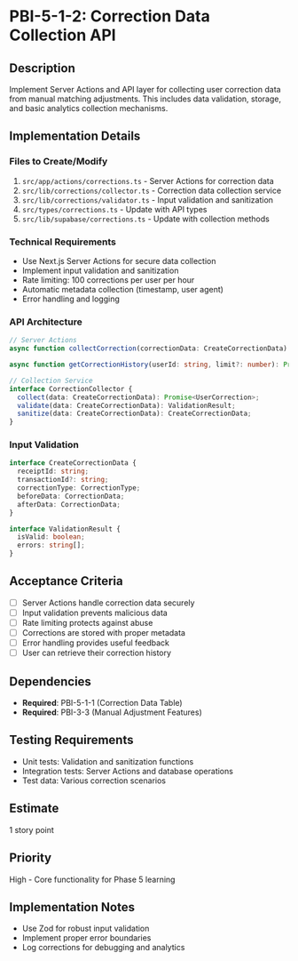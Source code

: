 # PBI-5-1-2: Correction Data Collection API

## Description

Implement Server Actions and API layer for collecting user correction data from manual matching adjustments. This
includes data validation, storage, and basic analytics collection mechanisms.

## Implementation Details

### Files to Create/Modify

1. `src/app/actions/corrections.ts` - Server Actions for correction data
2. `src/lib/corrections/collector.ts` - Correction data collection service
3. `src/lib/corrections/validator.ts` - Input validation and sanitization
4. `src/types/corrections.ts` - Update with API types
5. `src/lib/supabase/corrections.ts` - Update with collection methods

### Technical Requirements

- Use Next.js Server Actions for secure data collection
- Implement input validation and sanitization
- Rate limiting: 100 corrections per user per hour
- Automatic metadata collection (timestamp, user agent)
- Error handling and logging

### API Architecture

```typescript
// Server Actions
async function collectCorrection(correctionData: CreateCorrectionData): Promise<UserCorrection>;

async function getCorrectionHistory(userId: string, limit?: number): Promise<UserCorrection[]>;

// Collection Service
interface CorrectionCollector {
  collect(data: CreateCorrectionData): Promise<UserCorrection>;
  validate(data: CreateCorrectionData): ValidationResult;
  sanitize(data: CreateCorrectionData): CreateCorrectionData;
}
```

### Input Validation

```typescript
interface CreateCorrectionData {
  receiptId: string;
  transactionId?: string;
  correctionType: CorrectionType;
  beforeData: CorrectionData;
  afterData: CorrectionData;
}

interface ValidationResult {
  isValid: boolean;
  errors: string[];
}
```

## Acceptance Criteria

- [ ] Server Actions handle correction data securely
- [ ] Input validation prevents malicious data
- [ ] Rate limiting protects against abuse
- [ ] Corrections are stored with proper metadata
- [ ] Error handling provides useful feedback
- [ ] User can retrieve their correction history

## Dependencies

- **Required**: PBI-5-1-1 (Correction Data Table)
- **Required**: PBI-3-3 (Manual Adjustment Features)

## Testing Requirements

- Unit tests: Validation and sanitization functions
- Integration tests: Server Actions and database operations
- Test data: Various correction scenarios

## Estimate

1 story point

## Priority

High - Core functionality for Phase 5 learning

## Implementation Notes

- Use Zod for robust input validation
- Implement proper error boundaries
- Log corrections for debugging and analytics

